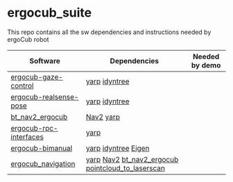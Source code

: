 # ergocub_suite
This repo contains all the sw dependencies and instructions needed by ergoCub robot

| Software | Dependencies | Needed by demo |
|---------|--------------|----------------|
| [ergocub-gaze-control](https://github.com/hsp-iit/ergocub-gaze-control) | [yarp](https://github.com/robotology/yarp) [idyntree](https://github.com/robotology/idyntree) | |
| [ergocub-realsense-pose](https://github.com/hsp-iit/ergocub-realsense-pose) | [yarp](https://github.com/robotology/yarp) [idyntree](https://github.com/robotology/idyntree) | |
| [bt_nav2_ergocub](https://github.com/hsp-iit/bt_nav2_ergocub) | [Nav2](https://docs.nav2.org/) [yarp](https://github.com/robotology/yarp) |  |
| [ergocub-rpc-interfaces](https://github.com/hsp-iit/ergocub-rpc-interfaces)| [yarp](https://github.com/robotology/yarp) | |
| [ergocub-bimanual](https://github.com/hsp-iit/ergocub-bimanual)| [yarp](https://github.com/robotology/yarp) [idyntree](https://github.com/robotology/idyntree) [Eigen](https://eigen.tuxfamily.org/index.php?title=Main_Page)| |
| [ergocub_navigation](https://github.com/hsp-iit/ergocub_navigation)| [yarp](https://github.com/robotology/yarp) [Nav2](https://docs.nav2.org/) [bt_nav2_ergocub](https://github.com/hsp-iit/bt_nav2_ergocub) [pointcloud_to_laserscan](https://github.com/ros-perception/pointcloud_to_laserscan) | |

